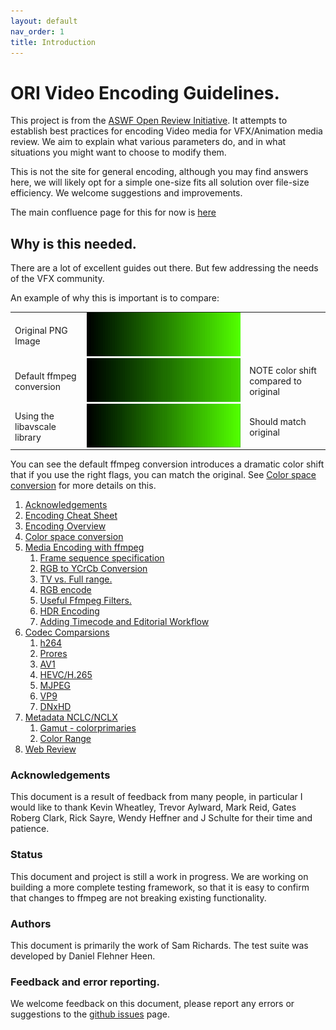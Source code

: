```yaml
---
layout: default
nav_order: 1
title: Introduction
---
```


# ORI Video Encoding Guidelines.

This project is from the [ASWF Open Review Initiative](https://openreviewinitiative.org/). It attempts to establish best practices for encoding Video media for VFX/Animation media review. We aim to explain what various parameters do, and in what situations you might want to choose to modify them.

This is not the site for general encoding, although you may find answers here, we will likely opt for a simple one-size fits all solution over file-size efficiency.
We welcome suggestions and improvements.

The main confluence page for this for now is [here](https://wiki.aswf.io/pages/viewpage.action?pageId=16031068)

## Why is this needed.

There are a lot of excellent guides out there. But few addressing the needs of the VFX community. 

An example of why this is important is to compare:

<table>
<TR><TD style='padding-top:0px; padding-bottom: 0px' >Original PNG Image</TD><TD style='padding-top:0px; padding-bottom: 0px'><IMG src="sourceimages/original-png.png" style='height:70px'/></TD><TD style='padding-top:0px; padding-bottom: 0px'></td></TR>
<TR><TD style='padding-top:0px; padding-bottom: 0px'>Default ffmpeg conversion</TD><TD style='padding-top:0px; padding-bottom: 0px'><img src="sourceimages/default-ffmpeg.png" style='height:70px'/> </td><td style='padding-top:0px; padding-bottom: 0px'> NOTE color shift compared to original</TD></TR>
<TR><TD style='padding-top:0px; padding-bottom: 0px'>Using the libavscale library</TD><TD style='padding-top:0px; padding-bottom: 0px'><img src="sourceimages/libswscale-example.png" style='height:70px'/> </td><td style='padding-top:0px; padding-bottom: 0px'> Should match original</TD></TR>
</table>

You can see the default ffmpeg conversion introduces a dramatic color shift that if you use the right flags, you can match the original. See [Color space conversion](ColorPreservation.html#Color-space-conversion) for more details on this.

1. [Acknowledgements](#Acknowledgements)
2. [Encoding Cheat Sheet](Quickstart.html)
3. [Encoding Overview](Encoding.html#Encoding-Overview)
4. [Color space conversion](ColorPreservation.html#Color-space-conversion)
5. [Media Encoding with ffmpeg](ColorPreservation.html#encodestart)
    1. [Frame sequence specification](FfmpegInputs.html)
	2. [RGB to YCrCb Conversion](ColorPreservation.html#yuv)
	3. [TV vs. Full range.](ColorPreservation.html#tvfull)
	4. [RGB encode](ColorPreservation.html#rgbencode)
	5. [Useful Ffmpeg Filters.](OtherFfmpegArgs.html)
	6. [HDR Encoding](enctests/HDR_Encoding.html)
	7. [Adding Timecode and Editorial Workflow](EditorialWorkflow.html)
6. [Codec Comparsions](Encoding.html#encode)
	1. [h264](Encodeh264.html)
	2. [Prores](EncodeProres.html)
	3. [AV1](EncodeAv1.html)
	4. [HEVC/H.265](EncodeHevc.html)
	5. [MJPEG](EncodeMJPEG.html)
	6. [VP9](EncodeVP9.html)
	7. [DNxHD](EncodeDNXHD.html)
7. [Metadata NCLC/NCLX](ColorPreservation.html#nclc)
	1. [Gamut - colorprimaries](ColorPreservation.html#gamut)
	2. [Color Range](ColorPreservation.html#range)
8. [Web Review](ColorPreservation.html#webreview)

### Acknowledgements  <a name="Acknowledgements"></a>

This document is a result of feedback from many people, in particular I would like to thank Kevin Wheatley, Trevor Aylward, Mark Reid, Gates Roberg Clark, Rick Sayre, Wendy Heffner and J Schulte for their time and patience.  

### Status

This document and project is still a work in progress. We are working on building a more complete testing framework, so that it is easy to confirm that changes to ffmpeg are not breaking existing functionality.

### Authors

This document is primarily the work of Sam Richards. The test suite was developed by Daniel Flehner Heen.

### Feedback and error reporting.

We welcome feedback on this document, please report any errors or suggestions to the [github issues](https://github.com/AcademySoftwareFoundation/EncodingGuidelines/issues) page. 
